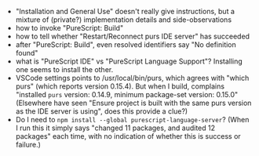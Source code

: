 - "Installation and General Use" doesn't really give instructions, but a mixture of (private?) implementation details and side-observations
- how to invoke "PureScript: Build"
- how to tell whether "Restart/Reconnect purs IDE server" has succeeded
- after "PureScript: Build", even resolved identifiers say "No definition found"
- what is "PureScript IDE" vs "PureScript Language Support"? Installing one seems to install the other.
- VSCode settings points to /usr/local/bin/purs, which agrees with "which purs" (which reports version 0.15.4). But when I build, complains "installed `purs` version: 0.14.9, minimum package-set version: 0.15.0" (Elsewhere have seen "Ensure project is built with the same purs version as the IDE server is using", does this provide a clue?)
- Do I need to `npm install --global purescript-language-server`? (When I run this it simply says "changed 11 packages, and audited 12 packages" each time, with no indication of whether this is success or failure.)